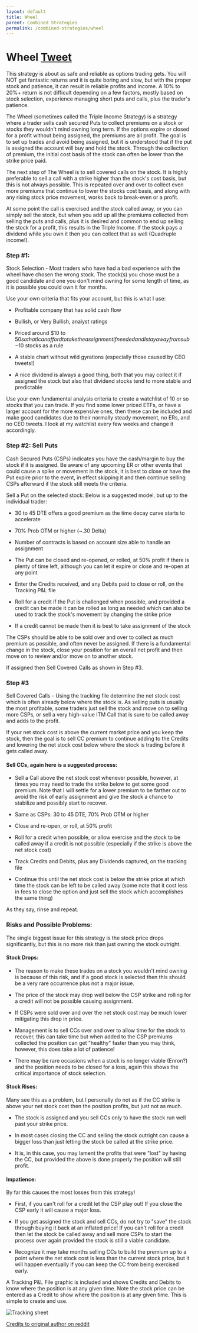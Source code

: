 ```yaml
---
layout: default
title: Wheel
parent: Combined Strategies
permalink: /combined-strategies/wheel
---
```

# Wheel <a href="https://twitter.com/share?ref_src=twsrc%5Etfw" class="twitter-share-button" data-text="Reference guide for Wheel Option Strategy #optionstrategy via #optionnotes" data-url="http://optionnotes.com/combined-strategies/wheel" data-related="" data-show-count="false">Tweet</a><script async src="https://platform.twitter.com/widgets.js" charset="utf-8"></script>

This strategy is about as safe and reliable as options trading gets. You will NOT get fantastic returns and it is quite boring and slow, but with the proper stock and patience, it can result in reliable profits and income. A 10% to 20%+ return is not difficult depending on a few factors, mostly based on stock selection, experience managing short puts and calls, plus the trader's patience.

The Wheel (sometimes called the Triple Income Strategy) is a strategy where a trader sells cash secured Puts to collect premiums on a stock or stocks they wouldn't mind owning long term. If the options expire or closed for a profit without being assigned, the premiums are all profit.  The goal is to set up trades and avoid being assigned, but it is understood that if the put is assigned the account will buy and hold the stock. Through the collection of premium, the initial cost basis of the stock can often be lower than the strike price paid. 

The next step of The Wheel is to sell covered calls on the stock.  It is highly preferable to sell a call with a strike higher than the stock's cost basis, but this is not always possible.  This is repeated over and over to collect even more premiums that continue to lower the stocks cost basis, and along with any rising stock price movement, works back to break-even or a profit.

At some point the call is exercised and the stock called away, or you can simply sell the stock, but when you add up all the premiums collected from selling the puts and calls, plus it is desired and common to end up selling the stock for a profit, this results in the Triple Income.  If the stock pays a dividend while you own it then you can collect that as well (Quadruple income!).

### Step #1: 
Stock Selection - Most traders who have had a bad experience with the wheel have chosen the wrong stock. The stock(s) you chose must be a good candidate and one you don't mind owning for some length of time, as it is possible you could own it for months.

Use your own criteria that fits your account, but this is what I use:

* Profitable company that has solid cash flow

* Bullish, or Very Bullish, analyst ratings

* Priced around $10 to $50 so that I can afford to take the assignment if needed and I stay away from sub-$10 stocks as a rule

* A stable chart without wild gyrations (especially those caused by CEO tweets!)

* A nice dividend is always a good thing, both that you may collect it if assigned the stock but also that dividend stocks tend to more stable and predictable

Use your own fundamental analysis criteria to create a watchlist of 10 or so stocks that you can trade. If you find some lower priced ETFs, or have a larger account for the more expensive ones, then these can be included and make good candidates due to their normally steady movement, no ERs, and no CEO tweets. I look at my watchlist every few weeks and change it accordingly.

### Step #2: Sell Puts

Cash Secured Puts (CSPs) indicates you have the cash/margin to buy the stock if it is assigned. Be aware of any upcoming ER or other events that could cause a spike or movement in the stock, it is best to close or have the Put expire prior to the event, in effect skipping it and then continue selling CSPs afterward if the stock still meets the criteria.


Sell a Put on the selected stock: Below is a suggested model, but up to the individual trader:

* 30 to 45 DTE offers a good premium as the time decay curve starts to accelerate

* 70% Prob OTM or higher (~.30 Delta)

* Number of contracts is based on account size able to handle an assignment

* The Put can be closed and re-opened, or rolled, at 50% profit if there is plenty of time left, although you can let it expire or close and re-open at any point

* Enter the Credits received, and any Debits paid to close or roll, on the Tracking P&L file

* Roll for a credit if the Put is challenged when possible, and provided a credit can be made it can be rolled as long as needed which can also be used to track the stock's movement by changing the strike price

* If a credit cannot be made then it is best to take assignment of the stock


The CSPs should be able to be sold over and over to collect as much premium as possible, and often never be assigned. If there is a fundamental change in the stock, close your position for an overall net profit and then move on to review and/or move on to another stock.


If assigned then Sell Covered Calls as shown in Step #3.

### Step #3 

Sell Covered Calls - Using the tracking file determine the net stock cost which is often already below where the stock is. As selling puts is usually the most profitable, some traders just sell the stock and move on to selling more CSPs, or sell a very high-value ITM Call that is sure to be called away and adds to the profit.

If your net stock cost is above the current market price and you keep the stock, then the goal is to sell CC premium to continue adding to the Credits and lowering the net stock cost below where the stock is trading before it gets called away.

#### Sell CCs, again here is a suggested process:

* Sell a Call above the net stock cost whenever possible, however, at times you may need to trade the strike below to get some good premium. Note that I will settle for a lower premium to be farther out to avoid the risk of early assignment and give the stock a chance to stabilize and possibly start to recover.

* Same as CSPs: 30 to 45 DTE, 70% Prob OTM or higher

* Close and re-open, or roll, at 50% profit

* Roll for a credit when possible, or allow exercise and the stock to be called away if a credit is not possible (especially if the strike is above the net stock cost)

* Track Credits and Debits, plus any Dividends captured, on the tracking file

* Continue this until the net stock cost is below the strike price at which time the stock can be left to be called away (some note that it cost less in fees to close the option and just sell the stock which accomplishes the same thing)


As they say, rinse and repeat.


### Risks and Possible Problems: 

The single biggest issue for this strategy is the stock price drops significantly, but this is no more risk than just owning the stock outright.

#### Stock Drops: 

* The reason to make these trades on a stock you wouldn't mind owning is because of this risk, and if a good stock is selected then this should be a very rare occurrence plus not a major issue.

* The price of the stock may drop well below the CSP strike and rolling for a credit will not be possible causing assignment.

* If CSPs were sold over and over the net stock cost may be much lower mitigating this drop in price.

* Management is to sell CCs over and over to allow time for the stock to recover, this can take time but when added to the CSP premiums collected the position can get "healthy" faster than you may think, however, this does take a lot of patience!

* There may be rare occasions when a stock is no longer viable (Enron?) and the position needs to be closed for a loss, again this shows the critical importance of stock selection.


#### Stock Rises: 

Many see this as a problem, but I personally do not as if the CC strike is above your net stock cost then the position profits, but just not as much.

* The stock is assigned and you sell CCs only to have the stock run well past your strike price.

* In most cases closing the CC and selling the stock outright can cause a bigger loss than just letting the stock be called at the strike price.

* It is, in this case, you may lament the profits that were "lost" by having the CC, but provided the above is done properly the position will still profit.

#### Impatience: 

By far this causes the most losses from this strategy!

* First, if you can't roll for a credit let the CSP play out! If you close the CSP early it will cause a major loss.

* If you get assigned the stock and sell CCs, do not try to "save" the stock through buying it back at an inflated price! If you can't roll for a credit then let the stock be called away and sell more CSPs to start the process over again provided the stock is still a viable candidate.

* Recognize it may take months selling CCs to build the premium up to a point where the net stock cost is less than the current stock price, but it will happen eventually if you can keep the CC from being exercised early.

A Tracking P&L File graphic is included and shows Credits and Debits to know where the position is at any given time. Note the stock price can be entered as a Credit to show where the position is at any given time. This is simple to create and use.

![Tracking sheet](https://i.redd.it/5qrik6c6nc221.png)

<a href="https://www.reddit.com/r/options/comments/a36k4j/the_wheel_aka_triple_income_strategy_explained/">Credits to original author on reddit</a>
